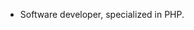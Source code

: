 - Software developer, specialized in PHP.




<!---
zsham/zsham is a ✨ special ✨ repository because its `README.md` (this file) appears on your GitHub profile.
You can click the Preview link to take a look at your changes.
--->
